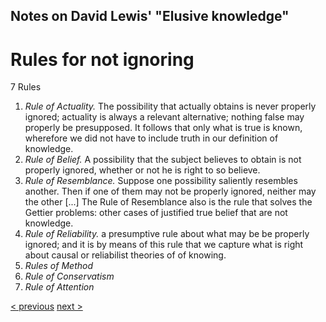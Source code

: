 
##  Notes on David Lewis' "Elusive knowledge"

# Rules for not ignoring

7 Rules

1. _Rule of Actuality._ The possibility that actually obtains is never properly ignored; actuality is always a relevant alternative; nothing false may properly be presupposed. It follows that only what is true is known, wherefore we did not have to include truth in our definition of knowledge.
1. _Rule of Belief._ A possibility that the subject believes to obtain is not properly ignored, whether or not he is right to so believe. 
1. _Rule of Resemblance._ Suppose one possibility saliently resembles another. Then if one of them may not be properly ignored, neither may the other [...] The Rule of Resemblance also is the rule that solves the Gettier problems: other cases of justified true belief that are not knowledge.
1. _Rule of Reliability._ a presumptive rule about what may be be properly ignored; and it is by means of this rule that we capture what is right about causal or reliabilist theories of of knowing.
1. _Rules of Method_
1. _Rule of Conservatism_
1. _Rule of Attention_

[< previous](03_uneliminated-possibilities.md)  [next >](README.md)